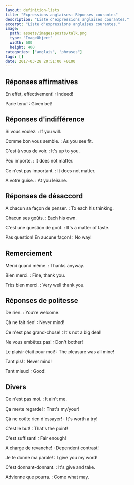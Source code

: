 ```yaml
---
layout: definition-lists
title: "Expressions anglaises: Réponses courantes"
description: "Liste d'expressions anglaises courantes."
excerpt: "Liste d'expressions anglaises courantes."
image:
  path: assets/images/posts/talk.png
  type: "ImageObject"
  width: 600
  height: 400
categories: ["anglais", "phrases"]
tags: []
date: 2017-03-28 20:51:00 +0100
---
```


## Réponses affirmatives

En effet, effectivement!
: Indeed!

Parie tenu!
: Given bet!


## Réponses d'indifférence

Si vous voulez.
: If you will.

Comme bon vous semble.
: As you see fit.

C'est à vous de voir.
: It's up to you.

Peu importe.
: It does not matter.

Ce n'est pas important.
: It does not matter.

A votre guise.
: At you leisure.


## Réponses de désaccord

A chacun sa façon de penser.
: To each his thinking.

Chacun ses goûts.
:	Each his own.

C'est une question de goût.
: It's a matter of taste.

Pas question! En aucune façon!
: No way!


## Remerciement

Merci quand même.
: Thanks anyway.

Bien merci.
: Fine, thank you.

Très bien merci.
: Very well thank you.


## Réponses de politesse

De rien.
: You’re welcome.

Çà ne fait rien!
: Never mind!

Ce n'est pas grand-chose!
: It's not a big deal!

Ne vous embêtez pas!
: Don't bother!

Le plaisir était pour moi!
: The pleasure was all mine!

Tant pis!
: Never mind!

Tant mieux!
: Good!


## Divers

Ce n'est pas moi.
: It ain't me.

Ça me/te regarde!
: That's my/your!

Çà ne coûte rien d'essayer!
: It's worth a try!

C'est le but!
: That's the point!

C'est suffisant!
: Fair enough!

A charge de revanche!
: Dependent contrast!

Je te donne ma parole!
: I give you my word!

C'est donnant-donnant.
: It's give and take.

Advienne que pourra.
: Come what may.
